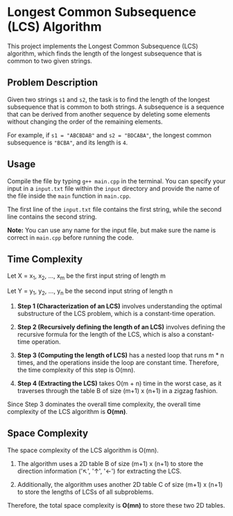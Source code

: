 # Longest Common Subsequence (LCS) Algorithm

This project implements the Longest Common Subsequence (LCS) algorithm, which finds the length of the longest subsequence that is common to two given strings.

## Problem Description

Given two strings `s1` and `s2`, the task is to find the length of the longest subsequence that is common to both strings. A subsequence is a sequence that can be derived from another sequence by deleting some elements without changing the order of the remaining elements.

For example, if `s1 = "ABCBDAB"` and `s2 = "BDCABA"`, the longest common subsequence is `"BCBA"`, and its length is `4`.


## Usage
Compile the file by typing `g++ main.cpp` in the terminal. You can specify your input in a `input.txt` file within the `input` directory and provide the name of the file inside the `main` function in `main.cpp`.

The first line of the `input.txt` file contains the first string, while the second line contains the second string.

**Note:** You can use any name for the input file, but make sure the name is correct in `main.cpp` before running the code.

## Time Complexity
Let X = x<sub>1</sub>, x<sub>2</sub>, ..., x<sub>m</sub> be the first input string of length m

Let Y = y<sub>1</sub>, y<sub>2</sub>, ..., y<sub>n</sub> be the second input string of length n

1. **Step 1 (Characterization of an LCS)** involves understanding the optimal substructure of the LCS problem, which is a constant-time operation.

2. **Step 2 (Recursively defining the length of an LCS)** involves defining the recursive formula for the length of the LCS, which is also a constant-time operation.

3. **Step 3 (Computing the length of LCS)** has a nested loop that runs m * n times, and the operations inside the loop are constant time. Therefore, the time complexity of this step is O(mn).

4. **Step 4 (Extracting the LCS)** takes O(m + n) time in the worst case, as it traverses through the table B of size (m+1) x (n+1) in a zigzag fashion.

Since Step 3 dominates the overall time complexity, the overall time complexity of the LCS algorithm is **O(mn)**.

## Space Complexity

The space complexity of the LCS algorithm is O(mn).

1. The algorithm uses a 2D table B of size (m+1) x (n+1) to store the direction information ('↖', '↑', '←') for extracting the LCS.

2. Additionally, the algorithm uses another 2D table C of size (m+1) x (n+1) to store the lengths of LCSs of all subproblems.

Therefore, the total space complexity is **O(mn)** to store these two 2D tables.


